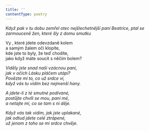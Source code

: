 ```yaml
---
title: ''
contentType: poetry
---
```


<section>

_Když pak v tu dobu zemřel otec nejšlechetnější paní Beatrice, ptal se zarmouceně žen, které šly z domu smutku_

</section>

<section>

Vy , které jdete odevzdaně kolem  
a samým žalem oči klopíte,  
kde jste to byly, že teď chodíte,  
jako když máte soucit s něčím bolem?

_Viděly jste snad naši vzácnou paní,  
jak v očích Lásku pláčem utápí?  
Povězte mi to, co už srdce ví,  
když vás tu vidím bez nejmenší hany._

</section>

<section>

_A jdete-li z té smutné podívané,  
postůjte chvíli se mou, paní mé,  
a netajte mi, co se tam s ní děje._

</section>

<section>

_Když vás tak vidím, jak jste uplakané,  
jak odtud jdete celé ztrápené,  
už jenom z toho se mi srdce chvěje._

</section>
